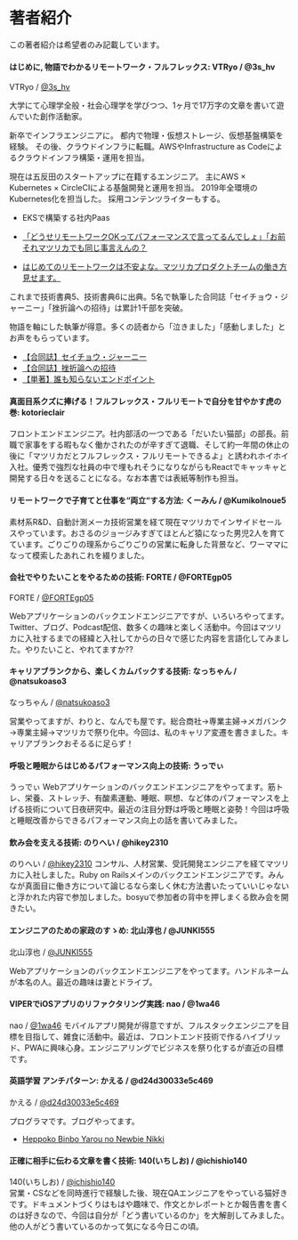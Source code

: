 # 著者紹介

この著者紹介は希望者のみ記載しています。

#### はじめに, 物語でわかるリモートワーク・フルフレックス: VTRyo / @3s_hv

VTRyo / [@3s_hv](https://vtryo.me/)

大学にて心理学全般・社会心理学を学びつつ、1ヶ月で17万字の文章を書いて遊んでいた創作活動家。

新卒でインフラエンジニアに。 都内で物理・仮想ストレージ、仮想基盤構築を経験。
その後、クラウドインフラに転職。AWSやInfrastructure as Codeによるクラウドインフラ構築・運用を担当。

現在は五反田のスタートアップに在籍するエンジニア。
主にAWS × Kubernetes × CircleCIによる基盤開発と運用を担当。
2019年全環境のKubernetes化を担当した。
採用コンテンツライターもする。

* EKSで構築する社内Paas

* [「どうせリモートワークOKってパフォーマンスで言ってるんでしょ」「お前それマツリカでも同じ事言えんの？](https://www.wantedly.com/companies/mazrica/post_articles/123448)

* [はじめてのリモートワークは不安よな。マツリカプロダクトチームの働き方 見せます。](https://www.wantedly.com/companies/mazrica/post_articles/180130)


これまで技術書典5、技術書典6に出典。5名で執筆した合同誌「セイチョウ・ジャーニー」「挫折論への招待」は累計1千部を突破。

物語を軸にした執筆が得意。多くの読者から「泣きました」「感動しました」とお声をもらっています。

* [【合同誌】セイチョウ・ジャーニー](https://booth.pm/ja/items/1038923)
* [【合同誌】挫折論への招待](https://booth.pm/ja/items/1317801)
* [【単著】誰も知らないエンドポイント](https://booth.pm/ja/items/1567107)

#### 真面目系クズに捧げる！フルフレックス・フルリモートで自分を甘やかす虎の巻: kotorieclair
フロントエンドエンジニア。社内部活の一つである「だいたい猫部」の部長。前職で家事をする暇もなく働かされたのが辛すぎて退職、そして約一年間の休止の後に「マツリカだとフルフレックス・フルリモートできるよ」と誘われホイホイ入社。優秀で強烈な社員の中で埋もれそうになりながらもReactでキャッキャと開発する日々を送ることになる。なお本書では表紙等制作も担当。

#### リモートワークで子育てと仕事を“両立“する方法: くーみん / @KumikoInoue5

素材系R&D、自動計測メーカ技術営業を経て現在マツリカでインサイドセールスやっています。おさるのジョージみすぎてほとんど猿になった男児2人を育てています。ごりごりの理系からごりごりの営業に転身した背景など、ワーママになって模索したあれこれを綴りました。

#### 会社でやりたいことをやるための技術: FORTE / @FORTEgp05

FORTE / [@FORTEgp05](https://twitter.com/FORTEgp05)

Webアプリケーションのバックエンドエンジニアですが、いろいろやってます。Twitter、ブログ、Podcast配信、数多くの趣味と楽しく活動中。今回はマツリカに入社するまでの経緯と入社してからの日々で感じた内容を言語化してみました。やりたいこと、やれてますか??

#### キャリアブランクから、楽しくカムバックする技術: なっちゃん / @natsukoaso3

なっちゃん / [@natsukoaso3](https://twitter.com/natsukoaso3)

営業やってますが、わりと、なんでも屋です。総合商社→専業主婦→メガバンク→専業主婦→マツリカで祭り化中。今回は、私のキャリア変遷を書きました。キャリアブランクおそるるに足らず！

#### 呼吸と睡眠からはじめるパフォーマンス向上の技術: うっでぃ
うっでぃ
Webアプリケーションのバックエンドエンジニアをやってます。筋トレ、栄養、ストレッチ、有酸素運動、睡眠、瞑想、など体のパフォーマンスを上げる技術について日夜研究中。最近の注目分野は呼吸と睡眠と姿勢！今回は呼吸と睡眠改善からできるパフォーマンス向上の話を書いてみました。

#### 飲み会を支える技術: のりへい / @hikey2310

のりへい / [@hikey2310](https://twitter.com/hikey2310)
コンサル、人材営業、受託開発エンジニアを経てマツリカに入社しました。Ruby on Railsメインのバックエンドエンジニアです。みんなが真面目に働き方について論じるなら楽しく休む方法書いたっていいじゃないと浮かれた内容で参加しました。bosyuで参加者の背中を押しまくる飲み会を開きたい。

#### エンジニアのための家政のすゝめ: 北山淳也 / @JUNKI555
北山淳也 / [@JUNKI555](https://twitter.com/JUNKI555)

Webアプリケーションのバックエンドエンジニアをやってます。ハンドルネームが本名の人。最近の趣味は妻とドライブ。

#### VIPERでiOSアプリのリファクタリング実践: nao / @1wa46

nao / [@1wa46](https://twitter.com/1wa46)
モバイルアプリ開発が得意ですが、フルスタックエンジニアを目標を目指して、雑食に活動中。最近は、フロントエンド技術で作るハイブリッド、PWAに興味心身。エンジニアリングでビジネスを祭り化するが直近の目標です。

#### 英語学習 アンチパターン: かえる / @d24d30033e5c469

かえる / [@d24d30033e5c469](https://twitter.com/d24d30033e5c469)

プログラマです。ブログやってます。

* [Heppoko Binbo Yarou no Newbie Nikki](https://heppoko.hatenadiary.jp/)

#### 正確に相手に伝わる文章を書く技術: 140(いちしお) / @ichishio140
140(いちしお) / [@ichishio140](https://twitter.com/ichishio140)  
営業・CSなどを同時進行で経験した後、現在QAエンジニアをやっている猫好きです。ドキュメントづくりはもはや趣味で、作文とかレポートとか報告書を書くのは好きなので、今回は自分が「どう書いているのか」を大解剖してみました。他の人がどう書いているのかって気になる今日この頃。
